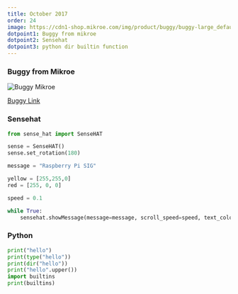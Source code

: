 ```yaml
---
title: October 2017
order: 24
image: https://cdn1-shop.mikroe.com/img/product/buggy/buggy-large_default-12x.jpg
dotpoint1: Buggy from mikroe
dotpoint2: Sensehat
dotpoint3: python dir builtin function
---
```

### Buggy from Mikroe
![Buggy Mikroe](https://shop.mikroe.com/img/cms/tech_spec_1.jpg)

[Buggy Link](https://shop.mikroe.com/buggy)

### Sensehat

```py
from sense_hat import SenseHAT

sense = SenseHAT()
sense.set_rotation(180)

message = "Raspberry Pi SIG"

yellow = [255,255,0]
red = [255, 0, 0]

speed = 0.1

while True:
    sensehat.showMessage(message=message, scroll_speed=speed, text_color=yellow, back_color=red)

```

### Python 
```py
print("hello")
print(type("hello"))
print(dir("hello"))
print("hello".upper())
import builtins
print(builtins)
```


